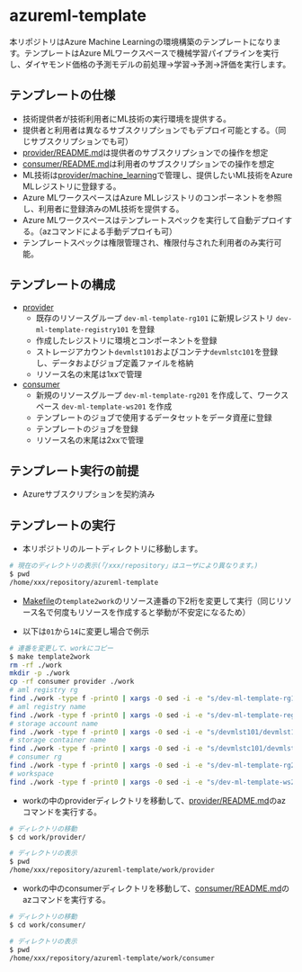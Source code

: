 # azureml-template
本リポジトリはAzure Machine Learningの環境構築のテンプレートになります。テンプレートはAzure MLワークスペースで機械学習パイプラインを実行し、ダイヤモンド価格の予測モデルの前処理→学習→予測→評価を実行します。


## テンプレートの仕様
- 技術提供者が技術利用者にML技術の実行環境を提供する。
- 提供者と利用者は異なるサブスクリプションでもデプロイ可能とする。（同じサブスクリプションでも可）
- [provider/README.md](./provider/README.md)は提供者のサブスクリプションでの操作を想定
- [consumer/README.md](./consumer/README.md)は利用者のサブスクリプションでの操作を想定
- ML技術は[provider/machine_learning](./provider/machine_learning)で管理し、提供したいML技術をAzure MLレジストリに登録する。
- Azure MLワークスペースはAzure MLレジストリのコンポーネントを参照し、利用者に登録済みのML技術を提供する。
- Azure MLワークスペースはテンプレートスペックを実行して自動デプロイする。（azコマンドによる手動デプロイも可）
- テンプレートスペックは権限管理され、権限付与された利用者のみ実行可能。


## テンプレートの構成
- [provider](./provider)
    - 既存のリソースグループ `dev-ml-template-rg101` に新規レジストリ `dev-ml-template-registry101` を登録
    - 作成したレジストリに環境とコンポーネントを登録
    - ストレージアカウント`devmlst101`およびコンテナ`devmlstc101`を登録し、データおよびジョブ定義ファイルを格納
    - リソース名の末尾は1xxで管理
- [consumer](./consumer)
    - 新規のリソースグループ `dev-ml-template-rg201` を作成して、ワークスペース `dev-ml-template-ws201` を作成
    - テンプレートのジョブで使用するデータセットをデータ資産に登録
    - テンプレートのジョブを登録
    - リソース名の末尾は2xxで管理

 ## テンプレート実行の前提
 - Azureサブスクリプションを契約済み

 ## テンプレートの実行
- 本リポジトリのルートディレクトリに移動します。
```sh
# 現在のディレクトリの表示(「/xxx/repository」はユーザにより異なります。)
$ pwd
/home/xxx/repository/azureml-template
```
- [Makefile](./Makefile)の`template2work`のリソース連番の下2桁を変更して実行（同じリソース名で何度もリソースを作成すると挙動が不安定になるため）

- 以下は`01`から`14`に変更し場合で例示

```sh
# 連番を変更して、workにコピー
$ make template2work
rm -rf ./work
mkdir -p ./work
cp -rf consumer provider ./work
# aml registry rg
find ./work -type f -print0 | xargs -0 sed -i -e "s/dev-ml-template-rg101/dev-ml-template-rg114/g"
# aml registry name
find ./work -type f -print0 | xargs -0 sed -i -e "s/dev-ml-template-registry101/dev-ml-template-registry114/g"
# storage account name
find ./work -type f -print0 | xargs -0 sed -i -e "s/devmlst101/devmlst114/g"
# storage container name
find ./work -type f -print0 | xargs -0 sed -i -e "s/devmlstc101/devmlstc114/g"
# consumer rg
find ./work -type f -print0 | xargs -0 sed -i -e "s/dev-ml-template-rg201/dev-ml-template-rg214/g"
# workspace
find ./work -type f -print0 | xargs -0 sed -i -e "s/dev-ml-template-ws201/dev-ml-template-ws214/g"

```
- workの中のproviderディレクトリを移動して、[provider/README.md](./provider/README.md)のazコマンドを実行する。

```sh
# ディレクトリの移動
$ cd work/provider/

# ディレクトリの表示
$ pwd
/home/xxx/repository/azureml-template/work/provider
```

- workの中のconsumerディレクトリを移動して、[consumer/README.md](./provider/README.md)のazコマンドを実行する。

```sh
# ディレクトリの移動
$ cd work/consumer/

# ディレクトリの表示
$ pwd
/home/xxx/repository/azureml-template/work/consumer
```
